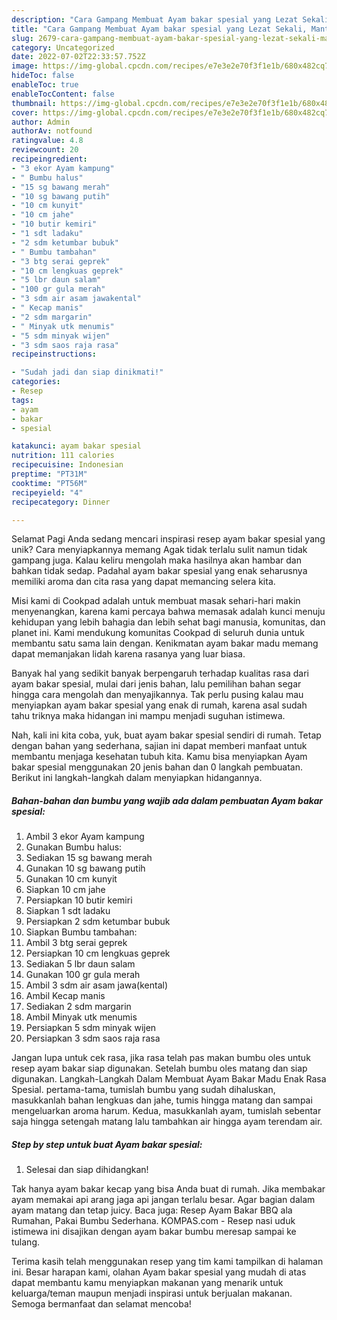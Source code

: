 ```yaml
---
description: "Cara Gampang Membuat Ayam bakar spesial yang Lezat Sekali, Mantap"
title: "Cara Gampang Membuat Ayam bakar spesial yang Lezat Sekali, Mantap"
slug: 2679-cara-gampang-membuat-ayam-bakar-spesial-yang-lezat-sekali-mantap
category: Uncategorized
date: 2022-07-02T22:33:57.752Z
image: https://img-global.cpcdn.com/recipes/e7e3e2e70f3f1e1b/680x482cq70/ayam-bakar-spesial-foto-resep-utama.jpg
hideToc: false
enableToc: true
enableTocContent: false
thumbnail: https://img-global.cpcdn.com/recipes/e7e3e2e70f3f1e1b/680x482cq70/ayam-bakar-spesial-foto-resep-utama.jpg
cover: https://img-global.cpcdn.com/recipes/e7e3e2e70f3f1e1b/680x482cq70/ayam-bakar-spesial-foto-resep-utama.jpg
author: Admin
authorAv: notfound
ratingvalue: 4.8
reviewcount: 20
recipeingredient:
- "3 ekor Ayam kampung"
- " Bumbu halus"
- "15 sg bawang merah"
- "10 sg bawang putih"
- "10 cm kunyit"
- "10 cm jahe"
- "10 butir kemiri"
- "1 sdt ladaku"
- "2 sdm ketumbar bubuk"
- " Bumbu tambahan"
- "3 btg serai geprek"
- "10 cm lengkuas geprek"
- "5 lbr daun salam"
- "100 gr gula merah"
- "3 sdm air asam jawakental"
- " Kecap manis"
- "2 sdm margarin"
- " Minyak utk menumis"
- "5 sdm minyak wijen"
- "3 sdm saos raja rasa"
recipeinstructions:

- "Sudah jadi dan siap dinikmati!"
categories:
- Resep
tags:
- ayam
- bakar
- spesial

katakunci: ayam bakar spesial 
nutrition: 111 calories
recipecuisine: Indonesian
preptime: "PT31M"
cooktime: "PT56M"
recipeyield: "4"
recipecategory: Dinner

---
```



Selamat Pagi Anda sedang mencari inspirasi resep ayam bakar spesial yang unik? Cara menyiapkannya memang Agak tidak terlalu sulit namun tidak gampang juga. Kalau keliru mengolah maka hasilnya akan hambar dan bahkan tidak sedap. Padahal ayam bakar spesial yang enak seharusnya memiliki aroma dan cita rasa yang dapat memancing selera kita.


Misi kami di Cookpad adalah untuk membuat masak sehari-hari makin menyenangkan, karena kami percaya bahwa memasak adalah kunci menuju kehidupan yang lebih bahagia dan lebih sehat bagi manusia, komunitas, dan planet ini. Kami mendukung komunitas Cookpad di seluruh dunia untuk membantu satu sama lain dengan. Kenikmatan ayam bakar madu memang dapat memanjakan lidah karena rasanya yang luar biasa.

Banyak hal yang sedikit banyak berpengaruh terhadap kualitas rasa dari ayam bakar spesial, mulai dari jenis bahan, lalu pemilihan bahan segar hingga cara mengolah dan menyajikannya. Tak perlu pusing kalau mau menyiapkan ayam bakar spesial yang enak di rumah, karena asal sudah tahu triknya maka hidangan ini mampu menjadi suguhan istimewa.


Nah, kali ini kita coba, yuk, buat ayam bakar spesial sendiri di rumah. Tetap dengan bahan yang sederhana, sajian ini dapat memberi manfaat untuk membantu menjaga kesehatan tubuh kita. Kamu bisa menyiapkan Ayam bakar spesial menggunakan 20 jenis bahan dan 0 langkah pembuatan. Berikut ini langkah-langkah dalam menyiapkan hidangannya.

<!--inarticleads1-->

##### Bahan-bahan dan bumbu yang wajib ada dalam pembuatan Ayam bakar spesial:

1. Ambil 3 ekor Ayam kampung
1. Gunakan  Bumbu halus:
1. Sediakan 15 sg bawang merah
1. Gunakan 10 sg bawang putih
1. Gunakan 10 cm kunyit
1. Siapkan 10 cm jahe
1. Persiapkan 10 butir kemiri
1. Siapkan 1 sdt ladaku
1. Persiapkan 2 sdm ketumbar bubuk
1. Siapkan  Bumbu tambahan:
1. Ambil 3 btg serai geprek
1. Persiapkan 10 cm lengkuas geprek
1. Sediakan 5 lbr daun salam
1. Gunakan 100 gr gula merah
1. Ambil 3 sdm air asam jawa(kental)
1. Ambil  Kecap manis
1. Sediakan 2 sdm margarin
1. Ambil  Minyak utk menumis
1. Persiapkan 5 sdm minyak wijen
1. Persiapkan 3 sdm saos raja rasa


Jangan lupa untuk cek rasa, jika rasa telah pas makan bumbu oles untuk resep ayam bakar siap digunakan. Setelah bumbu oles matang dan siap digunakan. Langkah-Langkah Dalam Membuat Ayam Bakar Madu Enak Rasa Spesial. pertama-tama, tumislah bumbu yang sudah dihaluskan, masukkanlah bahan lengkuas dan jahe, tumis hingga matang dan sampai mengeluarkan aroma harum. Kedua, masukkanlah ayam, tumislah sebentar saja hingga setengah matang lalu tambahkan air hingga ayam terendam air. 

<!--inarticleads2-->

##### Step by step untuk buat Ayam bakar spesial:


1. Selesai dan siap dihidangkan!

Tak hanya ayam bakar kecap yang bisa Anda buat di rumah. Jika membakar ayam memakai api arang jaga api jangan terlalu besar. Agar bagian dalam ayam matang dan tetap juicy. Baca juga: Resep Ayam Bakar BBQ ala Rumahan, Pakai Bumbu Sederhana. KOMPAS.com - Resep nasi uduk istimewa ini disajikan dengan ayam bakar bumbu meresap sampai ke tulang. 

Terima kasih telah menggunakan resep yang tim kami tampilkan di halaman ini. Besar harapan kami, olahan Ayam bakar spesial yang mudah di atas dapat membantu kamu menyiapkan makanan yang menarik untuk keluarga/teman maupun menjadi inspirasi untuk berjualan makanan. Semoga bermanfaat dan selamat mencoba!
